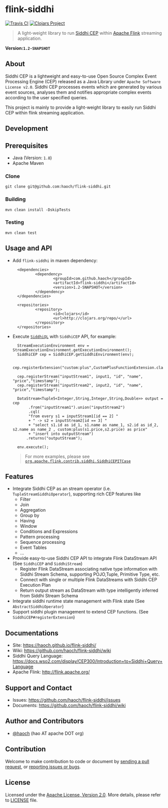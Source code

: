 flink-siddhi
============

[![Travis CI](https://api.travis-ci.org/haoch/flink-siddhi.svg)](https://travis-ci.org/haoch/flink-siddhi)
[![Clojars Project](https://img.shields.io/clojars/v/com.github.haoch/flink-siddhi_2.10.svg)](https://clojars.org/com.github.haoch/flink-siddhi_2.10)

> A light-weight library to run [Siddhi CEP](https://github.com/wso2/siddhi) within [Apache Flink](https://github.com/apache/flink) streaming application.

__Version:`1.2-SNAPSHOT`__

## About

Siddhi CEP is a lightweight and easy-to-use Open Source Complex Event Processing Engine (CEP) released as a Java Library under `Apache Software License v2.0`. 
Siddhi CEP processes events which are generated by various event sources, analyses them and notifies appropriate complex events according to the user specified queries. 

This project is mainly to provide a light-weight library to easily run Siddhi CEP within flink streaming application.


## Development

## Prerequisites
* Java (Version: `1.8`)
* Apache Maven

### Clone
	git clone git@github.com:haoch/flink-siddhi.git

### Building

   	mvn clean install -DskipTests
   
### Testing

   	mvn clean test

## Usage and API

* Add `flink-siddhi` in maven dependency:

        <dependencies>
                <dependency>
                        <groupId>com.github.haoch</groupId>
                        <artifactId>flink-siddhi</artifactId>
                        <version>1.2-SNAPSHOT</version>
                </dependency>
        </dependencies>
        
        <repositories>
                <repository>
                        <id>clojars</id>
                        <url>http://clojars.org/repo/</url>
                </repository>
        </repositories>
 
* Execute [`SiddhiQL`](https://docs.wso2.com/display/CEP300/Introduction+to+Siddhi+Query+Language) with `SiddhiCEP` API, for example:

        StreamExecutionEnvironment env = StreamExecutionEnvironment.getExecutionEnvironment();
        SiddhiCEP cep = SiddhiCEP.getSiddhiEnvironment(env);
        
        cep.registerExtension("custom:plus",CustomPlusFunctionExtension.class);
        
        cep.registerStream("inputStream1", input1, "id", "name", "price","timestamp");
        cep.registerStream("inputStream2", input2, "id", "name", "price","timestamp");
        
        DataStream<Tuple5<Integer,String,Integer,String,Double>> output = cep
             .from("inputStream1").union("inputStream2")
             .cql( 
             "from every s1 = inputStream1[id == 2] "
             + " -> s2 = inputStream2[id == 3] "
             + "select s1.id as id_1, s1.name as name_1, s2.id as id_2, s2.name as name_2 , custom:plus(s1.price,s2.price) as price"
             + "insert into outputStream")
            .returns("outputStream");
        
        env.execute();
     
  > For more examples, please see [`org.apache.flink.contrib.siddhi.SiddhiCEPITCase`](https://github.com/haoch/flink-siddhi/blob/master/src/test/java/org/apache/flink/contrib/siddhi/SiddhiCEPITCase.java)
  
## Features

* Integrate Siddhi CEP as an stream operator (i.e. `TupleStreamSiddhiOperator`), supporting rich CEP features like
  * Filter
  * Join
  * Aggregation
  * Group by
  * Having
  * Window
  * Conditions and Expressions
  * Pattern processing
  * Sequence processing
  * Event Tables
  * ...
* Provide easy-to-use Siddhi CEP API to integrate Flink DataStream API (See `SiddhiCEP` and `SiddhiStream`)
  * Register Flink DataStream associating native type information with Siddhi Stream Schema, supporting POJO,Tuple, Primitive Type, etc.
  * Connect with single or multiple Flink DataStreams with Siddhi CEP Execution Plan
  * Return output stream as DataStream with type intelligently inferred from Siddhi Stream Schema
* Integrate siddhi runtime state management with Flink state (See `AbstractSiddhiOperator`)
* Support siddhi plugin management to extend CEP functions. (See `SiddhiCEP#registerExtension`)

## Documentations
* Site: https://haoch.github.io/flink-siddhi/
* Wiki: https://github.com/haoch/flink-siddhi/wiki
* Siddhi Query Language: https://docs.wso2.com/display/CEP300/Introduction+to+Siddhi+Query+Language
* Apache Flink: http://flink.apache.org/

## Support and Contact
* Issues: https://github.com/haoch/flink-siddhi/issues
* Documents: https://github.com/haoch/flink-siddhi/wiki

## Author and Contributors

* [@haoch](http://github.com/haoch) (hao AT apache DOT org)

## Contribution

Welcome to make contribution to code or document by [sending a pull request](https://github.com/haoch/flink-siddhi/pulls), or [reporting issues or bugs](https://github.com/haoch/flink-siddhi/issues).

## License

Licensed under the [Apache License, Version 2.0](http://www.apache.org/licenses/LICENSE-2.0). More details, please refer to [LICENSE](LICENSE) file.
